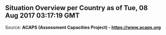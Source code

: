 ## Situation Overview per Country as of Tue, 08 Aug 2017 03:17:19 GMT

Source: **ACAPS (Assessment Capacities Project) - https://www.acaps.org**